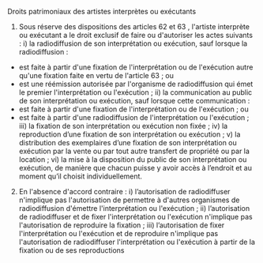 Droits patrimoniaux des artistes interprètes ou exécutants
1) Sous réserve des dispositions des articles 62 et 63 , l'artiste interprète ou exécutant a
le droit exclusif de faire ou d'autoriser les actes suivants :
i) la radiodiffusion de son interprétation ou exécution, sauf
lorsque la radiodiffusion :
- est faite à partir d'une fixation de l'interprétation ou
de l'exécution autre qu'une fixation faite en vertu de
l'article 63 ; ou
- est une réémission autorisée par l'organisme de
radiodiffusion qui émet le premier l'interprétation ou
l'exécution ;
ii) la communication au public de son interprétation ou
exécution, sauf lorsque cette communication :
- est faite à partir d'une fixation de l'interprétation ou
de l'exécution ; ou
- est faite à partir d'une radiodiffusion de
l'interprétation ou l'exécution ;
iii) la fixation de son interprétation ou exécution non fixée ;
iv) la reproduction d’une fixation de son interprétation ou
exécution ;
v) la distribution des exemplaires d’une fixation de son
interprétation ou exécution par la vente ou par tout autre
transfert de propriété ou par la location ;
vi) la mise à la disposition du public de son interprétation ou
exécution, de manière que chacun puisse y avoir accès à
l’endroit et au moment qu’il choisit individuellement.
2) En l'absence d'accord contraire :
i) l’autorisation de radiodiffuser n'implique pas l'autorisation
de permettre à d'autres organismes de radiodiffusion
d'émettre l'interprétation ou l'exécution ;
ii) l’autorisation de radiodiffuser et de fixer l'interprétation ou
l'exécution n'implique pas l'autorisation de reproduire la
fixation ;
iii) l’autorisation de fixer l'interprétation ou l'exécution et de
reproduire n'implique pas l'autorisation de radiodiffuser
l'interprétation ou l'exécution à partir de la fixation ou de
ses reproductions